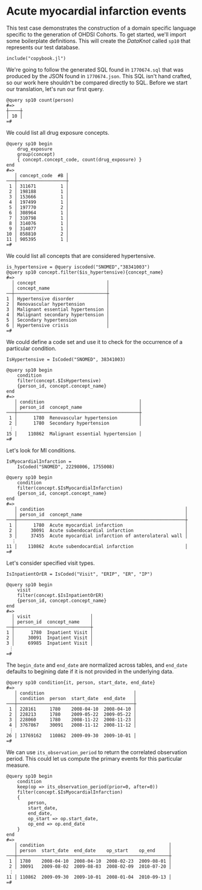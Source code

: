 # Acute myocardial infarction events

This test case demonstrates the construction of a domain specific
language specific to the generation of OHDSI Cohorts. To get started,
we'll import some boilerplate definitions. This will create the
*DataKnot* called `sp10` that represents our test database.

    include("copybook.jl")

We're going to follow the generated SQL found in `1770674.sql` that was
produced by the JSON found in `1770674.json`. This SQL isn't hand
crafted, so our work here shouldn't be compared directly to SQL.
Before we start our translation, let's run our first query.

    @query sp10 count(person)
    #=>
    ┼────┼
    │ 10 │
    =#

We could list all drug exposure concepts.

    @query sp10 begin
        drug_exposure
        group(concept)
        { concept.concept_code, count(drug_exposure) }
    end
    #=>
       │ concept_code  #B │
    ───┼──────────────────┼
     1 │ 311671         1 │
     2 │ 198188         1 │
     3 │ 153666         1 │
     4 │ 197499         1 │
     5 │ 197770         2 │
     6 │ 308964         1 │
     7 │ 310798         1 │
     8 │ 314076         1 │
     9 │ 314077         1 │
    10 │ 858810         2 │
    11 │ 905395         1 │
    =#

We could list all concepts that are considered hypertensive.

    is_hypertensive = @query iscoded("SNOMED","38341003")
    @query sp10 concept.filter($is_hypertensive){concept_name}
    #=>
      │ concept                          │
      │ concept_name                     │
    ──┼──────────────────────────────────┼
    1 │ Hypertensive disorder            │
    2 │ Renovascular hypertension        │
    3 │ Malignant essential hypertension │
    4 │ Malignant secondary hypertension │
    5 │ Secondary hypertension           │
    6 │ Hypertensive crisis              │
    =#

We could define a code set and use it to check for the occurrence of a
particular condition.

    IsHypertensive = IsCoded("SNOMED", 38341003)

    @query sp10 begin
        condition
        filter(concept.$IsHypertensive)
        {person_id, concept.concept_name}
    end
    #=>
       │ condition                                   │
       │ person_id  concept_name                     │
    ───┼─────────────────────────────────────────────┼
     1 │      1780  Renovascular hypertension        │
     2 │      1780  Secondary hypertension           │
     ⋮
    15 │    110862  Malignant essential hypertension │
    =#

Let's look for MI conditions.

    IsMyocardialInfarction =
        IsCoded("SNOMED", 22298006, 1755008)

    @query sp10 begin
        condition
        filter(concept.$IsMyocardialInfarction)
        {person_id, concept.concept_name}
    end
    #=>
       │ condition                                                    │
       │ person_id  concept_name                                      │
    ───┼──────────────────────────────────────────────────────────────┼
     1 │      1780  Acute myocardial infarction                       │
     2 │     30091  Acute subendocardial infarction                   │
     3 │     37455  Acute myocardial infarction of anterolateral wall │
      ⋮
    11 │    110862  Acute subendocardial infarction                   │
    =#

Let's consider specified visit types.

    IsInpatientOrER = IsCoded("Visit", "ERIP", "ER", "IP")

    @query sp10 begin
        visit
        filter(concept.$IsInpatientOrER)
        {person_id, concept.concept_name}
    end
    #=>
      │ visit                      │
      │ person_id  concept_name    │
    ──┼────────────────────────────┼
    1 │      1780  Inpatient Visit │
    2 │     30091  Inpatient Visit │
    3 │     69985  Inpatient Visit │
     ⋮
    =#

The `begin_date` and `end_date` are normalized across
tables, and `end_date` defaults to begining date if it
is not provided in the underlying data.

    @query sp10 condition{it, person, start_date, end_date}
    #=>
       │ condition                                 │
       │ condition  person  start_date  end_date   │
    ───┼───────────────────────────────────────────┼
     1 │ 228161     1780    2008-04-10  2008-04-10 │
     2 │ 228213     1780    2009-05-22  2009-05-22 │
     3 │ 228060     1780    2008-11-22  2008-11-23 │
     4 │ 3767867    30091   2008-11-12  2008-11-12 │
     ⋮
    26 │ 13769162   110862  2009-09-30  2009-10-01 │
    =#

We can use `its_observation_period` to return the correlated
observation period. This could let us compute the primary events
for this particular measure.

    @query sp10 begin
        condition
        keep(op => its_observation_period(prior=0, after=0))
        filter(concept.$IsMyocardialInfarction)
        {
            person,
            start_date,
            end_date,
            op_start => op.start_date,
            op_end => op.end_date
        }
    end
    #=>
       │ condition                                              │
       │ person  start_date  end_date    op_start    op_end     │
    ───┼────────────────────────────────────────────────────────┼
     1 │ 1780    2008-04-10  2008-04-10  2008-02-23  2009-08-01 │
     2 │ 30091   2009-08-02  2009-08-03  2008-02-09  2010-07-20 │
     ⋮
    11 │ 110862  2009-09-30  2009-10-01  2008-01-04  2010-09-13 │
    =#

